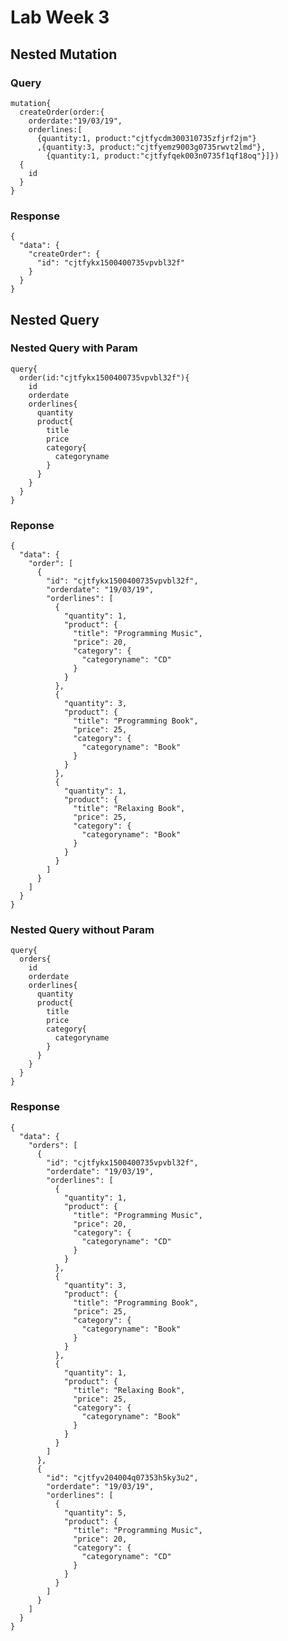 # Lab Week 3

## Nested Mutation

### Query

	mutation{
	  createOrder(order:{
	    orderdate:"19/03/19", 
	    orderlines:[
	      {quantity:1, product:"cjtfycdm300310735zfjrf2jm"}
	      ,{quantity:3, product:"cjtfyemz9003g0735rwvt2lmd"},
	    	{quantity:1, product:"cjtfyfqek003n0735f1qf18oq"}]})
	  {
    	id
	  }
	}
	
### Response

	{
	  "data": {
	    "createOrder": {
	      "id": "cjtfykx1500400735vpvbl32f"
	    }
	  }
	}
	
	
## Nested Query

### Nested Query with Param

	query{
	  order(id:"cjtfykx1500400735vpvbl32f"){
	    id
	    orderdate
	    orderlines{
	      quantity
	      product{
	        title
	        price
	        category{
	          categoryname
	        }
	      }
	    }
	  }
	}
	
### Reponse

	{
	  "data": {
		"order": [
		  {
		    "id": "cjtfykx1500400735vpvbl32f",
		    "orderdate": "19/03/19",
		    "orderlines": [
		      {
		        "quantity": 1,
		        "product": {
		          "title": "Programming Music",
		          "price": 20,
		          "category": {
		            "categoryname": "CD"
		          }
		        }
		      },
		      {
		        "quantity": 3,
		        "product": {
		          "title": "Programming Book",
		          "price": 25,
		          "category": {
		            "categoryname": "Book"
		          }
		        }
		      },
		      {
		        "quantity": 1,
		        "product": {
		          "title": "Relaxing Book",
		          "price": 25,
		          "category": {
		            "categoryname": "Book"
		          }
		        }
		      }
		    ]
		  }
		]
	  }
	}
	
### Nested Query without Param

	query{
	  orders{
	    id
	    orderdate
	    orderlines{
	      quantity
	      product{
	        title
	        price
	        category{
	          categoryname
	        }
	      }
	    }
	  }
	}
	
### Response

	{
	  "data": {
		"orders": [
		  {
		    "id": "cjtfykx1500400735vpvbl32f",
		    "orderdate": "19/03/19",
		    "orderlines": [
		      {
		        "quantity": 1,
		        "product": {
		          "title": "Programming Music",
		          "price": 20,
		          "category": {
		            "categoryname": "CD"
		          }
		        }
		      },
		      {
		        "quantity": 3,
		        "product": {
		          "title": "Programming Book",
		          "price": 25,
		          "category": {
		            "categoryname": "Book"
		          }
		        }
		      },
		      {
		        "quantity": 1,
		        "product": {
		          "title": "Relaxing Book",
		          "price": 25,
		          "category": {
		            "categoryname": "Book"
		          }
		        }
		      }
		    ]
		  },
		  {
		    "id": "cjtfyv204004q07353h5ky3u2",
		    "orderdate": "19/03/19",
		    "orderlines": [
		      {
		        "quantity": 5,
		        "product": {
		          "title": "Programming Music",
		          "price": 20,
		          "category": {
		            "categoryname": "CD"
		          }
		        }
		      }
		    ]
		  }
		]
	  }
	}

